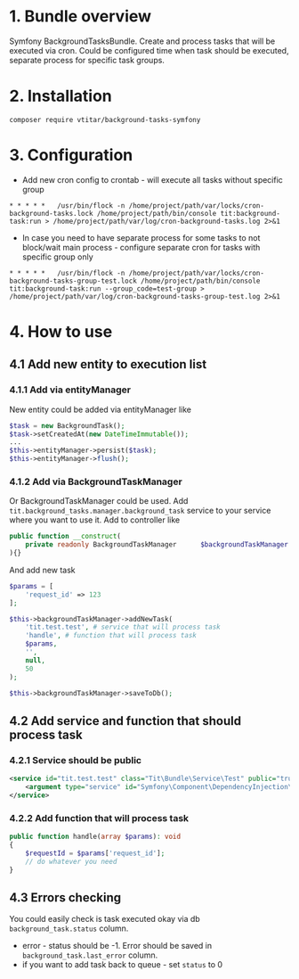 # 1. Bundle overview

Symfony BackgroundTasksBundle. Create and process tasks that will be executed via cron. Could be configured time when 
task should be executed, separate process for specific task groups.

# 2. Installation

`composer require vtitar/background-tasks-symfony`

# 3. Configuration

 - Add new cron config to crontab - will execute all tasks without specific group
 
`* * * * *   /usr/bin/flock -n /home/project/path/var/locks/cron-background-tasks.lock /home/project/path/bin/console tit:background-task:run > /home/project/path/var/log/cron-background-tasks.log 2>&1`

 - In case you need to have separate process for some tasks to not block/wait main process - configure separate cron for tasks with specific group only

`* * * * *   /usr/bin/flock -n /home/project/path/var/locks/cron-background-tasks-group-test.lock /home/project/path/bin/console tit:background-task:run --group_code=test-group > /home/project/path/var/log/cron-background-tasks-group-test.log 2>&1`

# 4. How to use

## 4.1 Add new entity to execution list

### 4.1.1 Add via entityManager

New entity could be added via entityManager like
```php
$task = new BackgroundTask();
$task->setCreatedAt(new DateTimeImmutable());
...
$this->entityManager->persist($task);
$this->entityManager->flush();
```

### 4.1.2 Add via BackgroundTaskManager

Or BackgroundTaskManager could be used. Add `tit.background_tasks.manager.background_task` service
to your service where you want to use it. Add to controller like 
```php
public function __construct(
    private readonly BackgroundTaskManager      $backgroundTaskManager
){}
```

And add new task
```php
$params = [
    'request_id' => 123
];

$this->backgroundTaskManager->addNewTask(
    'tit.test.test', # service that will process task
    'handle', # function that will process task
    $params,
    '',
    null,
    50
);

$this->backgroundTaskManager->saveToDb();
```

## 4.2 Add service and function that should process task

### 4.2.1 Service should be public

```xml
<service id="tit.test.test" class="Tit\Bundle\Service\Test" public="true" >
    <argument type="service" id="Symfony\Component\DependencyInjection\ParameterBag\ContainerBagInterface" />
</service>
```

### 4.2.2 Add function that will process task

```php
public function handle(array $params): void
{
    $requestId = $params['request_id'];
    // do whatever you need
}
```

## 4.3 Errors checking

You could easily check is task executed okay via db `background_task.status` column.
 - error - status should be -1. Error should be saved in `background_task.last_error` column.
 - if you want to add task back to queue - set `status` to 0